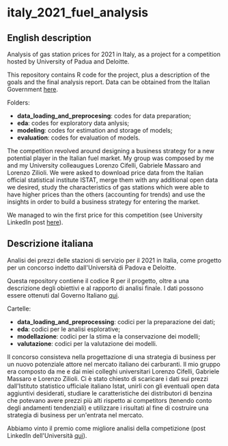 # italy_2021_fuel_analysis

## English description

Analysis of gas station prices for 2021 in Italy, as a project for a competition hosted by University of Padua and Deloitte.

This repository contains R code for the project, plus a description of the goals and the final analysis report. Data can be obtained from the Italian Government [here](https://www.mise.gov.it/index.php/it/open-data/elenco-dataset/carburanti-archivio-prezzi).

Folders:
- **data_loading_and_preprocesing**: codes for data preparation;
- **eda**: codes for exploratory data anlysis;
- **modeling**: codes for estimation and storage of models;
- **evaluation**: codes for evaluation of models.

The competition revolved around designing a business strategy for a new potential player in the Italian fuel market. My group was composed by me and my University colleaugues Lorenzo Cifelli, Gabriele Massaro and Lorenzo Zilioli. We were asked to download price data from the Italian official statistical institute ISTAT, merge them with any additional open data we desired, study the characteristics of gas stations which were able to have higher prices than the others (accounting for trends) and use the insights in order to build a business strategy for entering the market. 

We managed to win the first price for this competition (see University LinkedIn post [here](https://www.linkedin.com/posts/dipartimento-di-scienze-statistiche-universit%C3%A0-di-padova_laboratorio-statistica-aziende-activity-6958366624580022272-v0Po?utm_source=share&utm_medium=member_desktop)).

## Descrizione italiana

Analisi dei prezzi delle stazioni di servizio per il 2021 in Italia, come progetto per un concorso indetto dall'Università di Padova e Deloitte.

Questa repository contiene il codice R per il progetto, oltre a una descrizione degli obiettivi e al rapporto di analisi finale. I dati possono essere ottenuti dal Governo Italiano [qui](https://www.mise.gov.it/index.php/itarchivio/open-data/elenco-dataset/carburanti-prezzi).

Cartelle:
- **data_loading_and_preprocessing**: codici per la preparazione dei dati;
- **eda**: codici per le analisi esplorative;
- **modellazione**: codici per la stima e la conservazione dei modelli;
- **valutazione**: codici per la valutazione dei modelli.

Il concorso consisteva nella progettazione di una strategia di business per un nuovo potenziale attore nel mercato italiano dei carburanti. Il mio gruppo era composto da me e dai miei colleghi universitari Lorenzo Cifelli, Gabriele Massaro e Lorenzo Zilioli. Ci è stato chiesto di scaricare i dati sui prezzi dall'Istituto statistico ufficiale italiano Istat, unirli con gli eventuali open data aggiuntivi desiderati, studiare le caratteristiche dei distributori di benzina che potevano avere prezzi più alti rispetto ai competitors (tenendo conto degli andamenti tendenziali) e utilizzare i risultati al fine di costruire una strategia di business per un'entrata nel mercato. 

Abbiamo vinto il premio come migliore analisi della competizione (post LinkedIn dell'Università [qui](https://www.linkedin.com/posts/dipartimento-di-scienze-statistiche-universit%C3%A0-di-padova_laboratorio-statistica-aziende-activity-6958366624580022272-v0Po?utm_source=share&utm_medium=member_desktop)).
